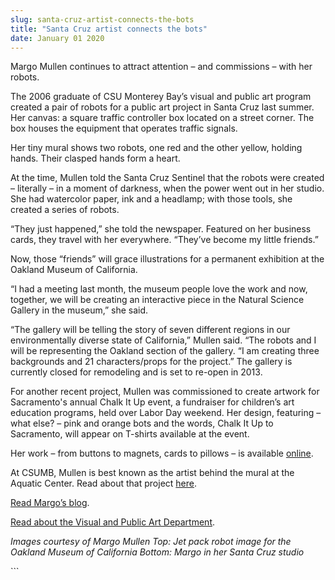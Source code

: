 ```yaml
---
slug: santa-cruz-artist-connects-the-bots
title: "Santa Cruz artist connects the bots"
date: January 01 2020
---
```


 
<p>
  Margo Mullen continues to attract attention – and commissions – with her
  robots.
</p>
<p>
  The 2006 graduate of CSU Monterey Bay’s visual and public art program created
  a pair of robots for a public art project in Santa Cruz last summer. Her
  canvas: a square traffic controller box located on a street corner. The box
  houses the equipment that operates traffic signals.
</p>
<p>
  Her tiny mural shows two robots, one red and the other yellow, holding hands.
  Their clasped hands form a heart.
</p>
<p>
  At the time, Mullen told the Santa Cruz Sentinel that the robots were created
  – literally – in a moment of darkness, when the power went out in her studio.
  She had watercolor paper, ink and a headlamp; with those tools, she created a
  series of robots.
</p>
<p>
  “They just happened,” she told the newspaper. Featured on her business cards,
  they travel with her everywhere. “They’ve become my little friends.”
</p>
<p>
  Now, those “friends” will grace illustrations for a permanent exhibition at
  the Oakland Museum of California.
</p>
<p>
  “I had a meeting last month, the museum people love the work and now,
  together, we will be creating an interactive piece in the Natural Science
  Gallery in the museum,” she said.
</p>
<p>
  “The gallery will be telling the story of seven different regions in our
  environmentally diverse state of California,” Mullen said. “The robots and I
  will be representing the Oakland section of the gallery. “I am creating three
  backgrounds and 21 characters/props for the project.” The gallery is currently
  closed for remodeling and is set to re-open in 2013.
</p>
<p>
  For another recent project, Mullen was commissioned to create artwork for
  Sacramento's annual Chalk It Up event, a fundraiser for children’s art
  education programs, held over Labor Day weekend. Her design, featuring – what
  else? – pink and orange bots and the words, Chalk It Up to Sacramento, will
  appear on T-shirts available at the event.
</p>
<p>
  Her work – from buttons to magnets, cards to pillows – is available
  <a href="https://www.etsy.com/shop/studiomargo">online</a>.
</p>
<p>
  At CSUMB, Mullen is best known as the artist behind the mural at the Aquatic
  Center. Read about that project
  <a href="https://success.csumb.edu/margo-mullen">here</a>.
</p>
<p><a href="https://studiomargo.blogspot.com/">Read Margo’s blog</a>.</p>
<p>
  <a href="https://vpa.csumb.edu/"
    >Read about the Visual and Public Art Department</a
  >.
</p>
<p>
  <em
    >Images courtesy of Margo Mullen Top: Jet pack robot image for the Oakland
    Museum of California Bottom: Margo in her Santa Cruz studio</em
  >
</p>
```
